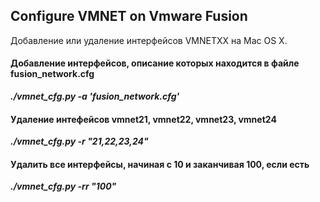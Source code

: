 ## Configure VMNET on Vmware Fusion
Добавление или удаление  интерфейсов VMNETXX на Mac OS X.<br>
#### Добавление интерфейсов, описание которых находится в файле fusion_network.cfg<br>
***./vmnet_cfg.py -a 'fusion_network.cfg'***  <br>
#### Удаление интефейсов vmnet21, vmnet22, vmnet23, vmnet24 <br>
***./vmnet_cfg.py -r "21,22,23,24"*** <br>
#### Удалить все интерфейсы, начиная с 10 и заканчивая 100, если есть<br>
***./vmnet_cfg.py -rr "100"***

